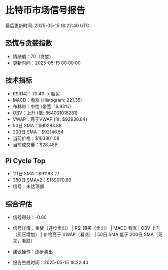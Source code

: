 # 比特币市场信号报告

最后更新时间: 2025-05-15 18:22:40 UTC

## 恐慌与贪婪指数
- 情绪值：70（贪婪）
- 更新时间：2025-05-15 00:00:00

## 技术指标
- RSI(14)：70.43 → 超买
- MACD：看涨 (Histogram: 221.35)
- 布林带：中性 (带宽: 16.93%)
- OBV：上升 (值: 864001016281)
- VWAP：高于VWAP (值: $92930.84)
- 50日 SMA：$90283.88
- 200日 SMA：$92146.54
- 当前价格：$103801.08
- 当前成交量：$28.48B

## Pi Cycle Top
- 111日 SMA：$91193.27
- 350日 SMA×2：$159070.69
- 信号：未达顶部

## 综合评估
- 信号得分：-0.80
- 信号详情：贪婪（逐步卖出） | RSI 超买（卖出） | MACD 看涨 | OBV 上升（买压增加） | 价格高于 VWAP（看涨） | 50日 SMA 低于 200日 SMA（死叉，看跌）
- 建议操作：逐步卖出

- 报告生成时间：2025-05-15 18:22:40